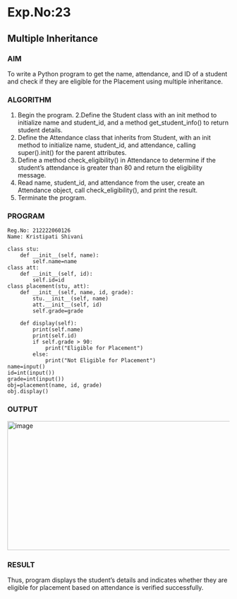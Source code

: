 # Exp.No:23  
## Multiple Inheritance

### AIM  
To write a Python program to get the name, attendance, and ID of a student and check if they are eligible for the Placement using multiple inheritance.


### ALGORITHM

1. Begin the program. 2.Define the Student class with an init method to initialize name and student_id, and a method get_student_info() to return student details.
2. Define the Attendance class that inherits from Student, with an init method to initialize name, student_id, and attendance, calling super().init() for the parent             attributes.
3. Define a method check_eligibility() in Attendance to determine if the student’s attendance is greater than 80 and return the eligibility message.
4. Read name, student_id, and attendance from the user, create an Attendance object, call check_eligibility(), and print the result.
5. Terminate the program.


### PROGRAM

```
Reg.No: 212222060126
Name: Kristipati Shivani

class stu:
    def __init__(self, name):
        self.name=name
class att:
    def __init__(self, id):
        self.id=id
class placement(stu, att):
    def __init__(self, name, id, grade):
        stu.__init__(self, name)
        att.__init__(self, id)
        self.grade=grade
        
    def display(self):
        print(self.name)
        print(self.id)
        if self.grade > 90:
            print("Eligible for Placement")
        else:
            print("Not Eligible for Placement")
name=input()
id=int(input())
grade=int(input())
obj=placement(name, id, grade)
obj.display()
```

### OUTPUT

<img width="702" height="292" alt="image" src="https://github.com/user-attachments/assets/4d391fee-eea8-46bc-aad0-037d2a713937" />

### RESULT
Thus, program displays the student’s details and indicates whether they are eligible for placement based on attendance is verified successfully.





